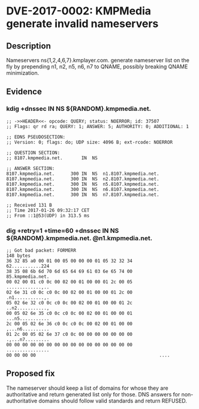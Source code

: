 # DVE-2017-0002: KMPMedia generate invalid nameservers

## Description

Nameservers ns{1,2,4,6,7}.kmplayer.com. generate nameserver list on
the fly by prepending n1, n2, n5, n6, n7 to QNAME, possibly breaking
QNAME minimization.

## Evidence

### kdig +dnssec IN NS ${RANDOM}.kmpmedia.net.
```
;; ->>HEADER<<- opcode: QUERY; status: NOERROR; id: 37507
;; Flags: qr rd ra; QUERY: 1; ANSWER: 5; AUTHORITY: 0; ADDITIONAL: 1

;; EDNS PSEUDOSECTION:
;; Version: 0; flags: do; UDP size: 4096 B; ext-rcode: NOERROR

;; QUESTION SECTION:
;; 8107.kmpmedia.net.  		IN	NS

;; ANSWER SECTION:
8107.kmpmedia.net.  	300	IN	NS	n1.8107.kmpmedia.net.
8107.kmpmedia.net.  	300	IN	NS	n2.8107.kmpmedia.net.
8107.kmpmedia.net.  	300	IN	NS	n5.8107.kmpmedia.net.
8107.kmpmedia.net.  	300	IN	NS	n6.8107.kmpmedia.net.
8107.kmpmedia.net.  	300	IN	NS	n7.8107.kmpmedia.net.

;; Received 131 B
;; Time 2017-01-26 09:32:17 CET
;; From ::1@53(UDP) in 313.5 ms

```

### dig +retry=1 +time=60 +dnssec IN NS ${RANDOM}.kmpmedia.net. @n1.kmpmedia.net.
```
;; Got bad packet: FORMERR
148 bytes
36 32 85 a0 00 01 00 05 00 00 00 01 05 32 32 34          62...........224
38 35 08 6b 6d 70 6d 65 64 69 61 03 6e 65 74 00          85.kmpmedia.net.
00 02 00 01 c0 0c 00 02 00 01 00 00 01 2c 00 05          .............,..
02 6e 31 c0 0c c0 0c 00 02 00 01 00 00 01 2c 00          .n1...........,.
05 02 6e 32 c0 0c c0 0c 00 02 00 01 00 00 01 2c          ..n2...........,
00 05 02 6e 35 c0 0c c0 0c 00 02 00 01 00 00 01          ...n5...........
2c 00 05 02 6e 36 c0 0c c0 0c 00 02 00 01 00 00          ,...n6..........
01 2c 00 05 02 6e 37 c0 0c 00 00 00 00 00 00 00          .,...n7.........
00 00 00 00 00 00 00 00 00 00 00 00 00 00 00 00          ................
00 00 00 00                                              ....

```

## Proposed fix

The nameserver should keep a list of domains for whose they are
authoritative and return generated list only for those.  DNS answers
for non-authoritative domains should follow valid standards and return
REFUSED.
